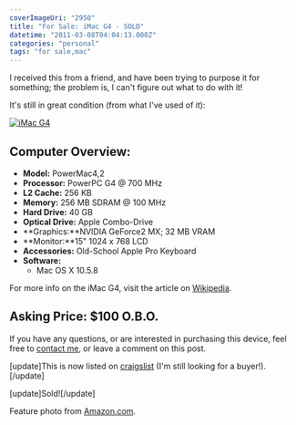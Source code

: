 ```yaml
---
coverImageUri: "2950"
title: "For Sale: iMac G4 - SOLD"
datetime: "2011-03-08T04:04:13.000Z"
categories: "personal"
tags: "for sale,mac"
---
```


I received this from a friend, and have been trying to purpose it for something; the problem is, I can't figure out what to do with it!

It's still in great condition (from what I've used of it):

[![](http://assets.brandonmartinez.com/brandonmartinez/2011/03/14643_167446797380_500787380_2691339_6330924_n.jpg "iMac G4")](http://assets.brandonmartinez.com/brandonmartinez/2011/03/14643_167446797380_500787380_2691339_6330924_n.jpg)

## Computer Overview:

- **Model:** PowerMac4,2
- **Processor:** PowerPC G4 @ 700 MHz
- **L2 Cache:** 256 KB
- **Memory:** 256 MB SDRAM @ 100 MHz
- **Hard Drive:** 40 GB
- **Optical Drive:** Apple Combo-Drive
- **Graphics:**NVIDIA GeForce2 MX; 32 MB VRAM
- **Monitor:**15" 1024 x 768 LCD
- **Accessories:** Old-School Apple Pro Keyboard
- **Software:**
    - Mac OS X 10.5.8

For more info on the iMac G4, visit the article on [Wikipedia](http://en.wikipedia.org/wiki/IMac_G4 "iMac G4").

## Asking Price: $100 O.B.O.

If you have any questions, or are interested in purchasing this device, feel free to [contact me](/contact), or leave a comment on this post.

\[update\]This is now listed on [craigslist](http://muskegon.craigslist.org/sys/2527203787.html) (I'm still looking for a buyer!).\[/update\]

\[update\]Sold!\[/update\]

Feature photo from [Amazon.com](http://www.amazon.com/Apple-Desktop-M9105LL-800-MHz-PowerPC/dp/B00008GU7R/ref=sr_1_1?ie=UTF8&qid=1299556081&sr=8-1).
